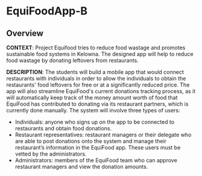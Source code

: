 # EquiFoodApp-B

## Overview

**CONTEXT**: Project Equifood tries to reduce food wastage and promotes sustainable food systems in Kelowna. The designed app will help to reduce food wastage by donating leftovers from restaurants.

**DESCRIPTION**:  The students will build a mobile app that would connect restaurants with individuals in order to allow the individuals to obtain the restaurants' food leftovers for free or at a significantly reduced price. The app will also streamline EquiFood's current donations tracking process, as it will automatically keep track of the money amount worth of food that EquiFood has contributed to donating via its restaurant partners, which is currently done manually.  The system will involve three types of users:

- Individuals: anyone who signs up on the app to be connected to restaurants and obtain food donations.
- Restaurant representatives: restaurant managers or their delegate who are able to post donations onto the system and manage their restaurant’s information in the EquiFood app. These users must be vetted by the administrators.
- Administrators: members of the EquiFood team who can approve restaurant managers and view the donation amounts.
